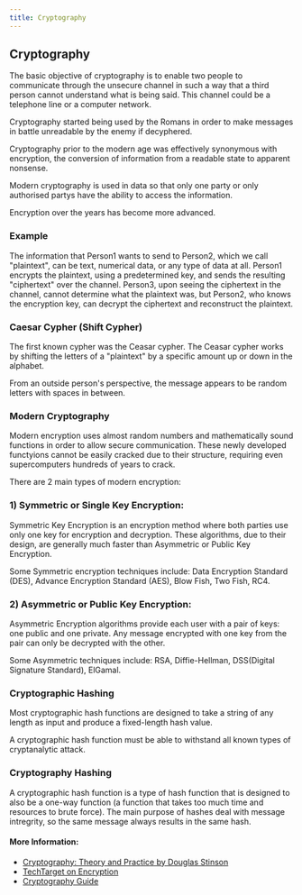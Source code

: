 ```yaml
---
title: Cryptography
---
```


## Cryptography

The basic objective of cryptography is to enable two people to communicate through the unsecure channel in such a way that a third person cannot understand what is being said. This channel could be a telephone line or a computer network. 

Cryptography started being used by the Romans in order to make messages in battle unreadable by the enemy if decyphered. 

Cryptography prior to the modern age was effectively synonymous with encryption, the conversion of information from a readable state to apparent nonsense. 

Modern cryptography is used in data so that only one party or only authorised partys have the ability to access the information. 

Encryption over the years has become more advanced.

### Example

The information that Person1 wants to send to Person2, which we call "plaintext", can be text, numerical data, or any type of data at all. Person1 encrypts the plaintext, using a predetermined key, and sends the resulting "ciphertext" over the channel. Person3, upon seeing the ciphertext in the channel, cannot determine what the plaintext was, but Person2, who knows the encryption key, can decrypt the ciphertext and reconstruct the plaintext.

### Caesar Cypher (Shift Cypher)

The first known cypher was the Ceasar cypher. The Ceasar cypher works by shifting the letters of a "plaintext" by a specific amount up or down in the alphabet. 

From an outside person's perspective, the message appears to be random letters with spaces in between.

### Modern Cryptography

Modern encryption uses almost random numbers and mathematically sound functions in order to allow secure communication. These newly developed functyions cannot be easily cracked due to their structure, requiring even supercomputers hundreds of years to crack.

There are 2 main types of modern encryption:

### 1) Symmetric or Single Key Encryption:

Symmetric Key Encryption is an encryption method where both parties use only one key for encryption and decryption. These algorithms, due to their design, are generally much faster than Asymmetric or Public Key Encryption.

Some Symmetric encryption techniques include: Data Encryption Standard (DES), Advance Encryption Standard (AES), Blow Fish, Two Fish, RC4.

### 2) Asymmetric or Public Key Encryption:

Asymmetric Encryption algorithms provide each user with a pair of keys: one public and one private. Any message encrypted with one key from the pair can only be decrypted with the other. 

Some Asymmetric techniques include: RSA, Diffie-Hellman, DSS(Digital Signature Standard), ElGamal.

### Cryptographic Hashing

Most cryptographic hash functions are designed to take a string of any length as input and produce a fixed-length hash value.

A cryptographic hash function must be able to withstand all known types of cryptanalytic attack.

### Cryptography Hashing
A cryptographic hash function is a type of hash function that is designed to also be a one-way function (a function that takes too much time and resources to brute force). The main purpose of hashes deal with message intregrity, so the same message always results in the same hash.

#### More Information:

- [Cryptography: Theory and Practice by Douglas Stinson](https://www.crcpress.com/Cryptography-Theory-and-Practice-Third-Edition/Stinson/p/book/9781584885085)
- [TechTarget on Encryption](http://searchsecurity.techtarget.com/definition/encryption)
- [Cryptography Guide](https://www.tutorialspoint.com/cryptography/index.htm)
